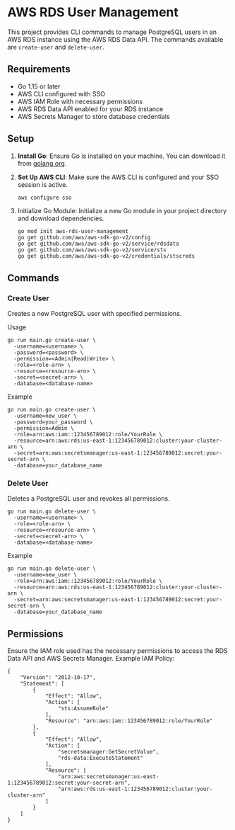 # AWS RDS User Management

This project provides CLI commands to manage PostgreSQL users in an AWS RDS instance using the AWS RDS Data API. 
The commands available are `create-user` and `delete-user`.

## Requirements

- Go 1.15 or later
- AWS CLI configured with SSO
- AWS IAM Role with necessary permissions
- AWS RDS Data API enabled for your RDS instance
- AWS Secrets Manager to store database credentials

## Setup

1. **Install Go**: Ensure Go is installed on your machine. You can download it from [golang.org](https://golang.org/dl/).

2. **Set Up AWS CLI**: Make sure the AWS CLI is configured and your SSO session is active.
   ```sh
   aws configure sso
   ```
3. Initialize Go Module: Initialize a new Go module in your project directory and download dependencies.
   ```shell
   go mod init aws-rds-user-management
   go get github.com/aws/aws-sdk-go-v2/config
   go get github.com/aws/aws-sdk-go-v2/service/rdsdata
   go get github.com/aws/aws-sdk-go-v2/service/sts
   go get github.com/aws/aws-sdk-go-v2/credentials/stscreds
   ```
## Commands
### Create User
Creates a new PostgreSQL user with specified permissions.

Usage
```shell
go run main.go create-user \
  -username=<username> \ 
  -password=<password> \
  -permission=<Admin|Read|Write> \
  -role=<role-arn> \
  -resource=<resource-arn> \
  -secret=<secret-arn> \
  -database=<database-name>
```

Example
```shell
go run main.go create-user \
  -username=new_user \
  -password=your_password \
  -permission=Admin \
  -role=arn:aws:iam::123456789012:role/YourRole \
  -resource=arn:aws:rds:us-east-1:123456789012:cluster:your-cluster-arn \
  -secret=arn:aws:secretsmanager:us-east-1:123456789012:secret:your-secret-arn \
  -database=your_database_name
```

### Delete User
Deletes a PostgreSQL user and revokes all permissions.
```shell
go run main.go delete-user \
  -username=<username> \
  -role=<role-arn> \
  -resource=<resource-arn> \
  -secret=<secret-arn> \
  -database=<database-name>
```

Example
```shell
go run main.go delete-user \
  -username=new_user \
  -role=arn:aws:iam::123456789012:role/YourRole \
  -resource=arn:aws:rds:us-east-1:123456789012:cluster:your-cluster-arn \
  -secret=arn:aws:secretsmanager:us-east-1:123456789012:secret:your-secret-arn \
  -database=your_database_name
```

## Permissions
Ensure the IAM role used has the necessary permissions to access the RDS Data API and AWS Secrets Manager. Example IAM 
Policy:

```shell
{
    "Version": "2012-10-17",
    "Statement": [
        {
            "Effect": "Allow",
            "Action": [
                "sts:AssumeRole"
            ],
            "Resource": "arn:aws:iam::123456789012:role/YourRole"
        },
        {
            "Effect": "Allow",
            "Action": [
                "secretsmanager:GetSecretValue",
                "rds-data:ExecuteStatement"
            ],
            "Resource": [
                "arn:aws:secretsmanager:us-east-1:123456789012:secret:your-secret-arn",
                "arn:aws:rds:us-east-1:123456789012:cluster:your-cluster-arn"
            ]
        }
    ]
}
```